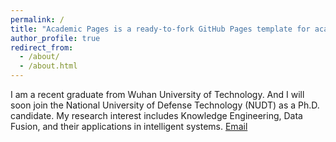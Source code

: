```yaml
---
permalink: /
title: "Academic Pages is a ready-to-fork GitHub Pages template for academic personal websites"
author_profile: true
redirect_from: 
  - /about/
  - /about.html
---
```


I am a recent graduate from Wuhan University of Technology. And I will soon join the National University of Defense Technology (NUDT) as a Ph.D. candidate.
My research interest includes Knowledge Engineering, Data Fusion, and their applications in intelligent systems.
[Email](shang18337403783@163.com)
